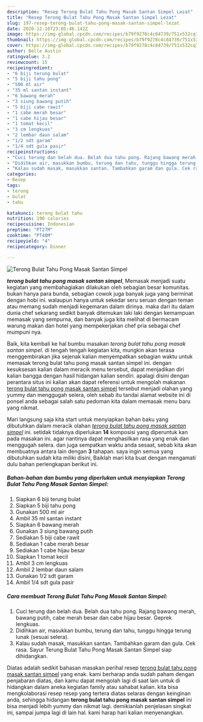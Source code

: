 ```yaml
---
description: "Resep Terong Bulat Tahu Pong Masak Santan Simpel Lezat"
title: "Resep Terong Bulat Tahu Pong Masak Santan Simpel Lezat"
slug: 197-resep-terong-bulat-tahu-pong-masak-santan-simpel-lezat
date: 2020-12-16T23:05:46.142Z
image: https://img-global.cpcdn.com/recipes/b79f9278c4c84739/751x532cq70/terong-bulat-tahu-pong-masak-santan-simpel-foto-resep-utama.jpg
thumbnail: https://img-global.cpcdn.com/recipes/b79f9278c4c84739/751x532cq70/terong-bulat-tahu-pong-masak-santan-simpel-foto-resep-utama.jpg
cover: https://img-global.cpcdn.com/recipes/b79f9278c4c84739/751x532cq70/terong-bulat-tahu-pong-masak-santan-simpel-foto-resep-utama.jpg
author: Belle Austin
ratingvalue: 3.2
reviewcount: 15
recipeingredient:
- "6 biji terung bulat"
- "5 biji tahu pong"
- "500 ml air"
- "35 ml santan instant"
- "6 bawang merah"
- "3 siung bawang putih"
- "5 biji cabe rawit"
- "1 cabe merah besar"
- "1 cabe hijau besar"
- "1 tomat kecil"
- "3 cm lengkuas"
- "2 lembar daun salam"
- "1/2 sdt garam"
- "1/4 sdt gula pasir"
recipeinstructions:
- "Cuci terung dan belah dua. Belah dua tahu pong. Rajang bawang merah, bawang putih, cabe merah besar dan cabe hijau besar. Geprek lengkuas."
- "Didihkan air, masukkan bumbu, terung dan tahu, tunggu hingga terung lunak (sesuai selera)."
- "Kalau sudah masak, masukkan santan. Tambahkan garam dan gula. Cek rasa. Sayur Terung Bulat Tahu Pong Masak Santan Simpel siap dihidangkan."
categories:
- Resep
tags:
- terong
- bulat
- tahu

katakunci: terong bulat tahu 
nutrition: 190 calories
recipecuisine: Indonesian
preptime: "PT27M"
cooktime: "PT48M"
recipeyield: "4"
recipecategory: Dinner

---
```



![Terong Bulat Tahu Pong Masak Santan Simpel](https://img-global.cpcdn.com/recipes/b79f9278c4c84739/751x532cq70/terong-bulat-tahu-pong-masak-santan-simpel-foto-resep-utama.jpg)

<b><i>terong bulat tahu pong masak santan simpel</i></b>, Memasak menjadi suatu kegiatan yang membahagiakan dilakukan oleh sebagian besar komunitas. bukan hanya para bunda, sebagian cowok juga banyak juga yang berminat dengan hobi ini. walaupun hanya untuk sekedar seru seruan dengan teman atau memang sudah menjadi kegemaran dalam dirinya. maka dari itu dalam dunia chef sekarang sedikit banyak ditemukan laki laki dengan kemampuan memasak yang sempurna, dan banyak juga kita melihat di bermacam warung makan dan hotel yang mempekerjakan chef pria sebagai chef mumpuni nya.

Baik, kita kembali ke hal bumbu masakan <i>terong bulat tahu pong masak santan simpel</i>. di tengah tengah kegiatan kita, mungkin akan terasa menggembirakan jika sejenak kalian menyempatkan sebagian waktu untuk memasak terong bulat tahu pong masak santan simpel ini. dengan kesuksesan kalian dalam meracik menu tersebut, dapat menjadikan diri kalian bangga dengan hasil hidangan kalian sendiri. apalagi disini dengan perantara situs ini kalian akan dapat referensi untuk mengolah makanan <u>terong bulat tahu pong masak santan simpel</u> tersebut menjadi olahan yang yummy dan menggugah selera, oleh sebab itu tandai alamat website ini di ponsel anda sebagai salah satu pedoman kita dalam memasak menu baru yang nikmat.




Mari langsung saja kita start untuk menyiapkan bahan baku yang dibutuhkan dalam meracik olahan <u><i>terong bulat tahu pong masak santan simpel</i></u> ini. setidak tidaknya diperlukan <b>14</b> komposisi yang diperuntuk kan pada masakan ini. agar nantinya dapat menghasilkan rasa yang enak dan menggugah selera. dan juga sempatkan waktu anda sesaat, sebab kita akan membuatnya antara lain dengan <b>3</b> tahapan. saya ingin semua yang dibutuhkan sudah kita miliki disini, Baiklah mari kita buat dengan mengamati dulu bahan perlengkapan berikut ini.

<!--inarticleads1-->

##### Bahan-bahan dan bumbu yang diperlukan untuk menyiapkan Terong Bulat Tahu Pong Masak Santan Simpel:

1. Siapkan 6 biji terung bulat
1. Siapkan 5 biji tahu pong
1. Gunakan 500 ml air
1. Ambil 35 ml santan instant
1. Siapkan 6 bawang merah
1. Gunakan 3 siung bawang putih
1. Sediakan 5 biji cabe rawit
1. Sediakan 1 cabe merah besar
1. Sediakan 1 cabe hijau besar
1. Siapkan 1 tomat kecil
1. Ambil 3 cm lengkuas
1. Ambil 2 lembar daun salam
1. Gunakan 1/2 sdt garam
1. Ambil 1/4 sdt gula pasir




<!--inarticleads2-->

##### Cara membuat Terong Bulat Tahu Pong Masak Santan Simpel:

1. Cuci terung dan belah dua. Belah dua tahu pong. Rajang bawang merah, bawang putih, cabe merah besar dan cabe hijau besar. Geprek lengkuas.
1. Didihkan air, masukkan bumbu, terung dan tahu, tunggu hingga terung lunak (sesuai selera).
1. Kalau sudah masak, masukkan santan. Tambahkan garam dan gula. Cek rasa. Sayur Terung Bulat Tahu Pong Masak Santan Simpel siap dihidangkan.




Diatas adalah sedikit bahasan masakan perihal resep <u>terong bulat tahu pong masak santan simpel</u> yang enak. kami berharap anda sudah paham dengan penjabaran diatas, dan kamu dapat mengolah lagi di saat lain untuk di hidangkan dalam aneka kegiatan family atau sahabat kalian. kita bisa mengkolaborasi resep resep yang tertera diatas selaras dengan keinginan anda, sehingga hidangan <b>terong bulat tahu pong masak santan simpel</b> ini bisa menjadi lebih yummy dan nikmat lagi. demikianlah penjelasan singkat ini, sampai jumpa lagi di lain hal. kami harap hari kalian menyenangkan.
